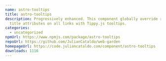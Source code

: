 ```yaml
---
name: astro-tooltips
title: astro-tooltips
description: Progressively enhanced. This component globally override regular
  title attributes on all links with Tippy.js tooltips.
categories:
  - uncategorized
npmUrl: https://www.npmjs.com/package/astro-tooltips
repoUrl: https://github.com/JulianCataldo/web-garden
homepageUrl: https://code.juliancataldo.com/component/astro-tooltips
downloads: 1116
---
```

